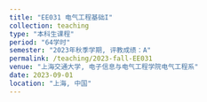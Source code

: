 ```yaml
---
title: "EE031 电气工程基础I"
collection: teaching
type: "本科生课程"
period: "64学时"
semester: "2023年秋季学期, 评教成绩：A"
permalink: /teaching/2023-fall-EE031
venue: "上海交通大学, 电子信息与电气工程学院电气工程系"
date: 2023-09-01
location: "上海, 中国"
---
```


